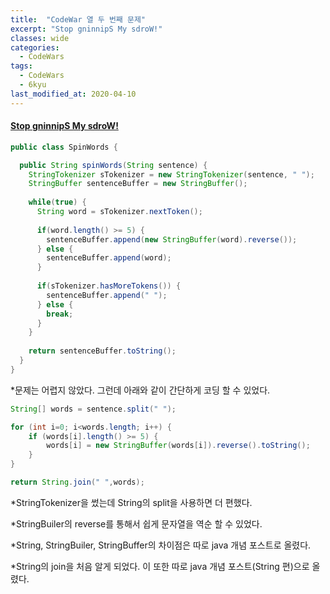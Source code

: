 ```yaml
---
title:  "CodeWar 열 두 번째 문제"
excerpt: "Stop gninnipS My sdroW!"
classes: wide
categories:
  - CodeWars
tags:
  - CodeWars
  - 6kyu
last_modified_at: 2020-04-10
---
```


#### [Stop gninnipS My sdroW!](https://www.codewars.com/kata/5264d2b162488dc400000001)

```java
public class SpinWords {

  public String spinWords(String sentence) {
    StringTokenizer sTokenizer = new StringTokenizer(sentence, " ");
    StringBuffer sentenceBuffer = new StringBuffer();
    
    while(true) {
      String word = sTokenizer.nextToken();
      
      if(word.length() >= 5) {
        sentenceBuffer.append(new StringBuffer(word).reverse());
      } else {
        sentenceBuffer.append(word);
      }
      
      if(sTokenizer.hasMoreTokens()) {
        sentenceBuffer.append(" ");
      } else {
        break;
      }
    }
        
    return sentenceBuffer.toString();
  }
}
```

*문제는 어렵지 않았다. 그런데 아래와 같이 간단하게 코딩 할 수 있었다.

```java
String[] words = sentence.split(" ");

for (int i=0; i<words.length; i++) {
    if (words[i].length() >= 5) {
        words[i] = new StringBuffer(words[i]).reverse().toString();
    }
}

return String.join(" ",words);
```

*StringTokenizer을 썼는데 String의 split을 사용하면 더 편했다.

*StringBuiler의 reverse를 통해서 쉽게 문자열을 역순 할 수 있었다.

*String, StringBuiler, StringBuffer의 차이점은 따로 java 개념 포스트로 올렸다.

*String의 join을 처음 알게 되었다. 이 또한 따로 java 개념 포스트(String 편)으로 올렸다.